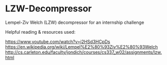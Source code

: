 # LZW-Decompressor
Lempel-Ziv Welch (LZW) decompressor for an internship challenge

Helpful reading & resources used:

https://www.youtube.com/watch?v=j2HSd3HCpDs
https://en.wikipedia.org/wiki/Lempel%E2%80%93Ziv%E2%80%93Welch
http://cs.carleton.edu/faculty/jondich/courses/cs337_w02/assignments/lzw.html

